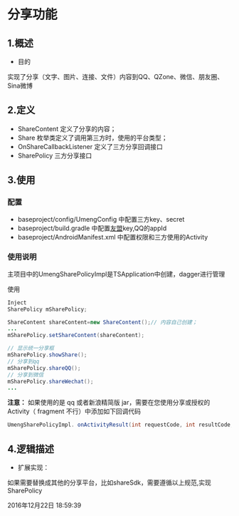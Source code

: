 ﻿# 分享功能

##  1.概述
   - 目的

   实现了分享（文字、图片、连接、文件）内容到QQ、QZone、微信、朋友圈、Sina微博

## 2.定义
- ShareContent 定义了分享的内容；
- Share 枚举类定义了调用第三方时，使用的平台类型；
- OnShareCallbackListener 定义了三方分享回调接口
- SharePolicy 三方分享接口


## 3.使用
### 配置
 - baseproject/config/UmengConfig 中配置三方key、secret
 - baseproject/build.gradle 中配置[友盟](http://dev.umeng.com/social/android/quick-integration)key,QQ的appId
 - baseproject/AndroidManifest.xml 中配置权限和三方使用的Activity

### 使用说明
主项目中的UmengSharePolicyImpl是TSApplication中创建，dagger进行管理

使用
```java
Inject
SharePolicy mSharePolicy;

ShareContent shareContent=new ShareContent();// 内容自己创建；
...
mSharePolicy.setShareContent(shareContent);

// 显示统一分享框
mSharePolicy.showShare();
// 分享到qq
mSharePolicy.shareQQ();
// 分享到微信
mSharePolicy.shareWechat();
...
```
**注意：**   如果使用的是 qq 或者新浪精简版 jar，需要在您使用分享或授权的 Activity（ fragment 不行）中添加如下回调代码
```java
UmengSharePolicyImpl. onActivityResult(int requestCode, int resultCode, Intent data,Context context);
```

## 4.逻辑描述

- 扩展实现：

如果需要替换成其他的分享平台，比如shareSdk，需要遵循以上规范,实现SharePolicy

2016年12月22日 18:59:39



